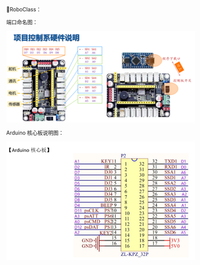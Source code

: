 🤖RoboClass：

端口命名图：

![serio](https://github.com/Wang-Yang-source/RoboClass/blob/main/img/serio.png?raw=true)

Arduino 核心板说明图：

![arduino原理图](https://github.com/Wang-Yang-source/RoboClass/blob/main/img/arduino%E5%8E%9F%E7%90%86%E5%9B%BE.png?raw=true)